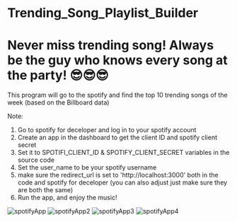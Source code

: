 # Trending_Song_Playlist_Builder
# Never miss trending song! Always be the guy who knows every song at the party! 😎😎😎

This program will go to the spotify and find the top 10 trending songs of the week (based on the Billboard data)

Note:
1. Go to spotify for deceloper and log in to your spotify account
2. Create an app in the dashboard to get the client ID and spotify client secret
3. Set it to SPOTIFI_CLIENT_ID & SPOTIFY_CLIENT_SECRET variables in the source code
4. Set the user_name to be your spotify username
5. make sure the redirect_url is set to 'http://localhost:3000' both in the code and spotify for deceloper (you can also adjust just make sure they are both the same)
6. Run the app, and enjoy the music! 



![spotifyApp](https://github.com/BoPann/BoPann-Trending_Songs_Playlist_Generator/assets/114901461/61d52f7a-1dce-4bfc-8e2d-ca0cf256350d)
![spotifyApp2](https://github.com/BoPann/BoPann-Trending_Songs_Playlist_Generator/assets/114901461/ce75c4e5-1bda-4d30-84c9-40ba400c51d7)
![spotifyApp3](https://github.com/BoPann/BoPann-Trending_Songs_Playlist_Generator/assets/114901461/35530785-dccf-4309-8ee6-03f067484052)
![spotifyApp4](https://github.com/BoPann/BoPann-Trending_Songs_Playlist_Generator/assets/114901461/f9da5a01-ef5c-41f1-a4b5-dfe19aaa7cdb)
